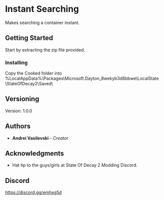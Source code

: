 # Instant Searching

Makes searching a container instant.

## Getting Started

Start by extracting the zip file provided.

### Installing

Copy the Cooked folder into %LocalAppData%\Packages\Microsoft.Dayton_8wekyb3d8bbwe\LocalState\StateOfDecay2\Saved\

## Versioning

Version: 1.0.0 

## Authors

* **Andrei Vasilevski** - *Creator*

## Acknowledgments

* Hat tip to the guys/girls at State Of Decay 2 Modding Discord.

## Discord
https://discord.gg/emhxg5d